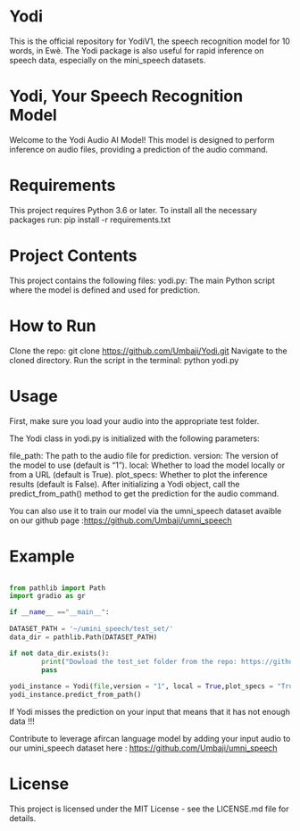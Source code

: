# Yodi
This is the official repository for YodiV1, the speech recognition model for 10 words, in Ewè.  The Yodi package is also useful for rapid inference on speech data, especially on the mini_speech datasets.


# Yodi, Your Speech Recognition Model
Welcome to the Yodi Audio AI Model! This model is designed to perform inference on audio files, providing a prediction of the audio command.

# Requirements
This project requires Python 3.6 or later.
To install all the necessary packages run:
pip install -r requirements.txt

# Project Contents
This project contains the following files:
yodi.py: The main Python script where the model is defined and used for prediction.

# How to Run
Clone the repo: git clone https://github.com/Umbaji/Yodi.git
Navigate to the cloned directory.
Run the script in the terminal: python yodi.py

# Usage
First, make sure you load your audio into the appropriate test folder.

The Yodi class in yodi.py is initialized with the following parameters:

file_path: The path to the audio file for prediction.
version: The version of the model to use (default is “1”).
local: Whether to load the model locally or from a URL (default is True).
plot_specs: Whether to plot the inference results (default is False).
After initializing a Yodi object, call the predict_from_path() method to get the prediction for the audio command.

You can also use it to train our model via the umni_speech dataset avaible on our github page :https://github.com/Umbaji/umni_speech

# Example
```python

from pathlib import Path
import gradio as gr

if __name__ =="__main__":
    
DATASET_PATH = '~/umini_speech/test_set/'
data_dir = pathlib.Path(DATASET_PATH)

if not data_dir.exists():
        print("Dowload the test_set folder from the repo: https://github.com/Umbaji/Yodi.git")
        pass
        
yodi_instance = Yodi(file,version = "1", local = True,plot_specs = "True")
yodi_instance.predict_from_path()
```

If Yodi misses the prediction on your input that means that it has not enough data !!!

Contribute to leverage afircan language model by adding your input audio to our umini_speech dataset here :
https://github.com/Umbaji/umni_speech

# License
This project is licensed under the MIT License - see the LICENSE.md file for details.
